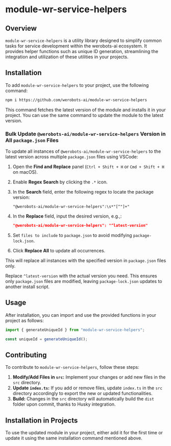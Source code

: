 # module-wr-service-helpers

## Overview

`module-wr-service-helpers` is a utility library designed to simplify common tasks for service development within the werobots-ai ecosystem. It provides helper functions such as unique ID generation, streamlining the integration and utilization of these utilities in your projects.

## Installation

To add `module-wr-service-helpers` to your project, use the following command:

```bash
npm i https://github.com/werobots-ai/module-wr-service-helpers
```

This command fetches the latest version of the module and installs it in your project. You can use the same command to update the module to the latest version.

### Bulk Update `@werobots-ai/module-wr-service-helpers` Version in All `package.json` Files

To update all instances of `@werobots-ai/module-wr-service-helpers` to the latest version across multiple `package.json` files using VSCode:

1. Open the **Find and Replace** panel (`Ctrl + Shift + H` or `Cmd + Shift + H` on macOS).
2. Enable **Regex Search** by clicking the `.*` icon.
3. In the **Search** field, enter the following regex to locate the package version:

   ```regex
   "@werobots-ai/module-wr-service-helpers":\s*"[^"]+"
   ```

4. In the **Replace** field, input the desired version, e.g.,:

   ```json
   "@werobots-ai/module-wr-service-helpers": "^latest-version"
   ```

5. Set `files to include` to `package.json` to avoid modifying `package-lock.json`.
6. Click **Replace All** to update all occurrences.

This will replace all instances with the specified version in `package.json` files only.

Replace `^latest-version` with the actual version you need. This ensures only `package.json` files are modified, leaving `package-lock.json` updates to another install script.

## Usage

After installation, you can import and use the provided functions in your project as follows:

```typescript
import { generateUniqueId } from "module-wr-service-helpers";

const uniqueId = generateUniqueId();
```

## Contributing

To contribute to `module-wr-service-helpers`, follow these steps:

1. **Modify/Add Files in `src`:** Implement your changes or add new files in the `src` directory.
2. **Update `index.ts`:** If you add or remove files, update `index.ts` in the `src` directory accordingly to export the new or updated functionalities.
3. **Build:** Changes in the `src` directory will automatically build the `dist` folder upon commit, thanks to Husky integration.

## Installation in Projects

To use the updated module in your project, either add it for the first time or update it using the same installation command mentioned above.
